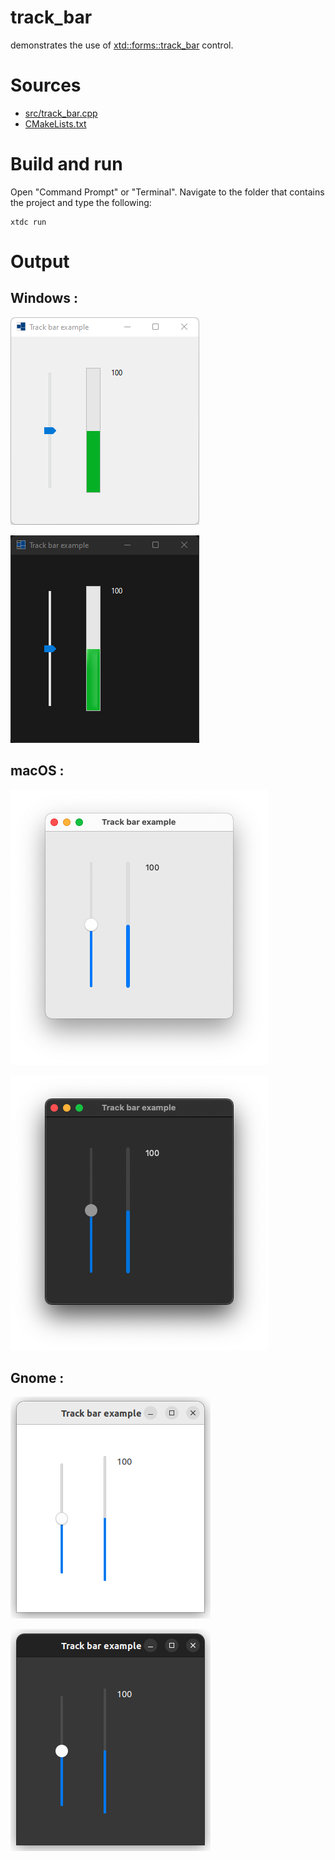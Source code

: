 # track_bar

demonstrates the use of [xtd::forms::track_bar](https://codedocs.xyz/gammasoft71/xtd/classxtd_1_1forms_1_1track__bar.html) control.

# Sources

* [src/track_bar.cpp](src/track_bar.cpp)
* [CMakeLists.txt](CMakeLists.txt)

# Build and run

Open "Command Prompt" or "Terminal". Navigate to the folder that contains the project and type the following:

```shell
xtdc run
```

# Output

## Windows :

![Screenshot](../../../../docs/pictures/examples/track_bar_w.png)

![Screenshot](../../../../docs/pictures/examples/track_bar_wd.png)

## macOS :

![Screenshot](../../../../docs/pictures/examples/track_bar_m.png)

![Screenshot](../../../../docs/pictures/examples/track_bar_md.png)

## Gnome :

![Screenshot](../../../../docs/pictures/examples/track_bar_g.png)

![Screenshot](../../../../docs/pictures/examples/track_bar_gd.png)
